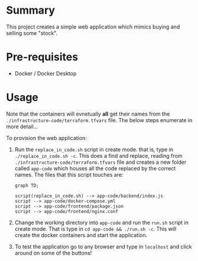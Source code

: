 # Summary

This project creates a simple web application which mimics buying and selling some "stock".

# Pre-requisites

- Docker / Docker Desktop

# Usage

Note that the containers will evnetually **all** get their names from the `./infrastructure-code/terraform.tfvars` file. The below steps enumerate in more detail...

To provision the web application:

1. Run the `replace_in_code.sh` script in create mode. that is, type in `./replace_in_code.sh -c`. This does a find and replace, reading from `./infrastructure-code/terraform.tfvars` file and creates a new folder called `app-code` which houses all the code replaced by the correct names. The files that this script touches are:

   ```mermaid
   graph TD;

   script(replace_in_code.sh) --> app-code/backend/index.js
   script --> app-code/docker-compose.yml
   script --> app-code/frontend/package.json
   script --> app-code/frontend/nginx.conf
   ```

1. Change the working directory into `app-code` and run the `run.sh` script in create mode. That is type in `cd app-code && ./run.sh -c`. This will create the docker containers and start the application.
1. To test the application go to any browser and type in `localhost` and click around on some of the buttons!
